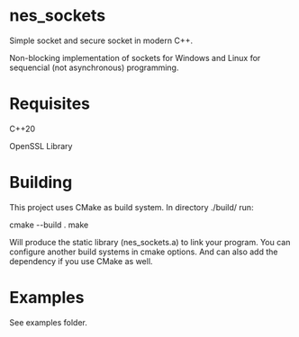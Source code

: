 # nes_sockets

Simple socket and secure socket in modern C++.

Non-blocking implementation of sockets for Windows and Linux for sequencial (not asynchronous) programming.

# Requisites

C++20

OpenSSL Library

# Building

This project uses CMake as build system. In directory ./build/ run:

cmake --build .
make

Will produce the static library (nes_sockets.a) to link your program.
You can configure another build systems in cmake options.
And can also add the dependency if you use CMake as well.

# Examples

See examples folder.